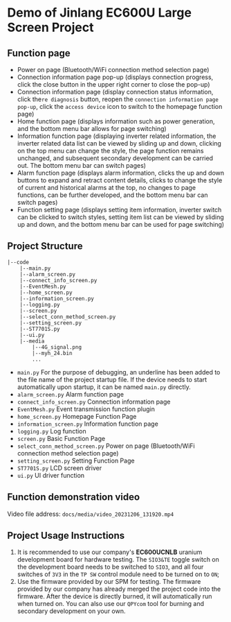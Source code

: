 # Demo of Jinlang EC600U Large Screen Project

## Function page

- Power on page (Bluetooth/WiFi connection method selection page)
- Connection information page pop-up (displays connection progress, click the close button in the upper right corner to close the pop-up)
- Connection information page (display connection status information, click the`re diagnosis` button, reopen the `connection information page pop-up`, click the `access device` icon to switch to the homepage function page)
- Home function page (displays information such as power generation, and the bottom menu bar allows for page switching)
- Information function page (displaying inverter related information, the inverter related data list can be viewed by sliding up and down, clicking on the top menu can change the style, the page function remains unchanged, and subsequent secondary development can be carried out. The bottom menu bar can switch pages)
- Alarm function page (displays alarm information, clicks the up and down buttons to expand and retract content details, clicks to change the style of current and historical alarms at the top, no changes to page functions, can be further developed, and the bottom menu bar can switch pages)
- Function setting page (displays setting item information, inverter switch can be clicked to switch styles, setting item list can be viewed by sliding up and down, and the bottom menu bar can be used for page switching)

## Project Structure

```
|--code
    |--main.py
    |--alarm_screen.py
    |--connect_info_screen.py
    |--EventMesh.py
    |--home_screen.py
    |--information_screen.py
    |--logging.py
    |--screen.py
    |--select_conn_method_screen.py
    |--setting_screen.py
    |--ST7701S.py
    |--ui.py
    |--media
        |--4G_signal.png
        |--myh_24.bin
        ...
```

- `main.py` For the purpose of debugging, an underline has been added to the file name of the project startup file. If the device needs to start automatically upon startup, it can be named `main.py` directly.
- `alarm_screen.py` Alarm function page
- `connect_info_screen.py` Connection information page
- `EventMesh.py` Event transmission function plugin
- `home_screen.py` Homepage Function Page
- `information_screen.py` Information function page
- `logging.py` Log function
- `screen.py` Basic Function Page
- `select_conn_method_screen.py` Power on page (Bluetooth/WiFi connection method selection page)
- `setting_screen.py` Setting Function Page
- `ST7701S.py` LCD screen driver
- `ui.py` UI driver function

## Function demonstration video

Video file address: `docs/media/video_20231206_131920.mp4`

## Project Usage Instructions

1. It is recommended to use our company's **EC600UCNLB** uranium development board for hardware testing. The `SIO3&TE` toggle switch on the development board needs to be switched to `SIO3`, and all four switches of `3V3` in the `TP SW` control module need to be turned on to `ON`;
2. Use the firmware provided by our SPM for testing. The firmware provided by our company has already merged the project code into the firmware. After the device is directly burned, it will automatically run when turned on. You can also use our `QPYcom` tool for burning and secondary development on your own.
